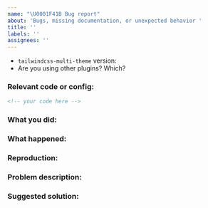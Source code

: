 ```yaml
---
name: "\U0001F41B Bug report"
about: 'Bugs, missing documentation, or unexpected behavior '
title: ''
labels: ''
assignees: ''
---
```


<!--

* Please fill out this template with all the relevant information so we can
  understand what's going on and fix the issue. We appreciate bugs filed and PRs
  submitted!

* Please make sure that you are familiar with and follow the Code of Conduct for
  this project (found in the CODE_OF_CONDUCT.md file).

-->

- `tailwindcss-multi-theme` version:
- Are you using other plugins? Which?

### Relevant code or config:

```html
<!-- your code here -->
```

### What you did:

<!-- What you were doing -->

### What happened:

<!-- Please provide the full error message/screenshots/anything -->

### Reproduction:

<!--
If possible, please create a repository that reproduces the issue with the
minimal amount of code possible

Or if you can, try to reproduce the issue in a Codesandbox or CodePen
-->

### Problem description:

<!-- Please describe why the current behavior is a problem -->

### Suggested solution:

<!--
It's ok if you don't have a suggested solution, but it really helps if you could
do a little digging to come up with some suggestion of how to improve things.
-->
